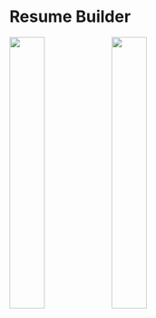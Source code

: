 # Resume Builder

<img src="https://github.com/MIU-Android-Team/Assignment-6/blob/master/app/src/main/res/drawable/home.png" width="35%" />

<img src="https://github.com/MIU-Android-Team/Assignment-6/blob/master/app/src/main/res/drawable/contact_me.png" width="35%">
